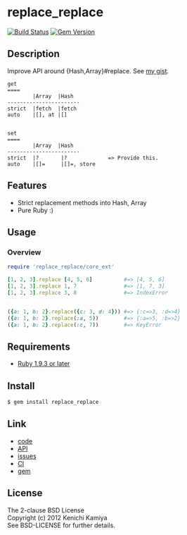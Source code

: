 replace_replace
==================

[![Build Status](https://secure.travis-ci.org/kachick/replace_replace.png)](http://travis-ci.org/kachick/replace_replace)
[![Gem Version](https://badge.fury.io/rb/replace_replace.png)](http://badge.fury.io/rb/replace_replace)

Description
-----------

Improve API around {Hash,Array}#replace.
See [my gist](https://gist.github.com/3774165).

```plaintext
get
====
        |Array  |Hash
-----------------------
strict  |fetch  |fetch
auto    |[], at |[]


set
====
        |Array  |Hash
-----------------------
strict  |?       |?             => Provide this.
auto    |[]=     |[]=, store
```

Features
--------

* Strict replacement methods into Hash, Array
* Pure Ruby :)

Usage
-----

### Overview

```ruby
require 'replace_replace/core_ext'

[1, 2, 3].replace [4, 5, 6]          #=> [4, 5, 6]
[1, 2, 3].replace 1, 7               #=> [1, 7, 3]
[1, 2, 3].replace 3, 8               #=> IndexError


({a: 1, b: 2}.replace({c: 3, d: 4})) #=> {:c=>3, :d=>4}
({a: 1, b: 2}.replace(:a, 5))        #=> {:a=>5, :b=>2}
({a: 1, b: 2}.replace(:c, 7))        #=> KeyError
```

Requirements
-------------

* [Ruby 1.9.3 or later](http://travis-ci.org/#!/kachick/replace_replace)

Install
-------

```bash
$ gem install replace_replace
```

Link
----

* [code](https://github.com/kachick/replace_replace)
* [API](http://kachick.github.com/replace_replace/yard/frames.html)
* [issues](https://github.com/kachick/replace_replace/issues)
* [CI](http://travis-ci.org/#!/kachick/replace_replace)
* [gem](https://rubygems.org/gems/replace_replace)

License
--------

The 2-clause BSD License  
Copyright (c) 2012 Kenichi Kamiya  
See BSD-LICENSE for further details.
